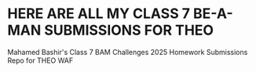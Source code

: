 # HERE ARE ALL MY CLASS 7 BE-A-MAN SUBMISSIONS FOR THEO

Mahamed Bashir's Class 7 BAM Challenges 2025 Homework Submissions Repo for THEO WAF